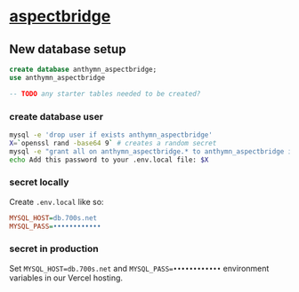 [aspectbridge](http://aspectbridge.vercel.app/)
==============

New database setup
------------

```sql
create database anthymn_aspectbridge;
use anthymn_aspectbridge

-- TODO any starter tables needed to be created?
```

### create database user ###
  
```sh
mysql -e 'drop user if exists anthymn_aspectbridge'
X=`openssl rand -base64 9` # creates a random secret
mysql -e "grant all on anthymn_aspectbridge.* to anthymn_aspectbridge identified by '$X'"
echo Add this password to your .env.local file: $X
```

### secret locally ###

Create `.env.local` like so:

```ini
MYSQL_HOST=db.700s.net
MYSQL_PASS=••••••••••••
```

### secret in production ###

Set `MYSQL_HOST=db.700s.net` and `MYSQL_PASS=••••••••••••` environment variables in our Vercel hosting.
